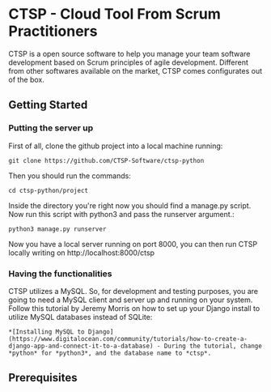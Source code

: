 # CTSP - Cloud Tool From Scrum Practitioners

CTSP is a open source software to help you manage your team software development based on Scrum principles of agile development. Different from other softwares available on the market, CTSP comes configurates out of the box.

## Getting Started
### Putting the server up

First of all, clone the github project into a local machine running:

```
git clone https://github.com/CTSP-Software/ctsp-python
```

Then you should run the commands:

```
cd ctsp-python/project
```

Inside the directory you're right now you should find a manage.py script. Now run this script with python3 and pass the runserver argument.:

```
python3 manage.py runserver
```

Now you have a local server running on port 8000, you can then run CTSP locally writing on http://localhost:8000/ctsp

### Having the functionalities
CTSP utilizes a MySQL. So, for development and testing purposes, you are going to need a MySQL client and server up and running on your system.
Follow this tutorial by Jeremy Morris on how to set up your Django install to utilize MySQL databases instead of SQLite:
```
*[Installing MySQL to Django](https://www.digitalocean.com/community/tutorials/how-to-create-a-django-app-and-connect-it-to-a-database) - During the tutorial, change *python* for *python3*, and the database name to *ctsp*.
```


## Prerequisites
